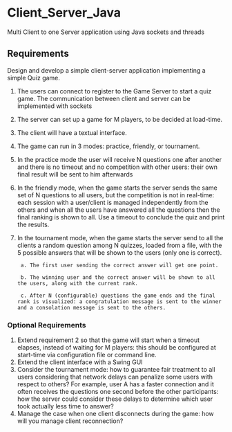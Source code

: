 # Client_Server_Java
Multi Client to one Server application using Java sockets and threads

## Requirements 

Design and develop a simple client-server application implementing a simple Quiz game.
1. The users can connect to register to the Game Server to start a quiz game. The communication between client and server can be implemented with sockets
2. The server can set up a game for M players, to be decided at load-time.
3. The client will have a textual interface.
4. The game can run in 3 modes: practice, friendly, or tournament.
5. In the practice mode the user will receive N questions one after another and there is no timeout and no competition with other users: their own final result will be sent to him afterwards 
6. In the friendly mode, when the game starts the server sends the same set of N questions to all users, but the competition is not in real-time: each session with a user/client is managed independently from the others and when all the users have answered all the questions then the final ranking is shown to all. Use a timeout to conclude the quiz and print the results.
7. In the tournament mode, when the game starts the server send to all the clients a random question among N quizzes, loaded from a file, with the 5 possible answers that will be shown to the users (only one is correct).

        a. The first user sending the correct answer will get one point.
  
        b. The winning user and the correct answer will be shown to all the users, along with the current rank.
  
        c. After N (configurable) questions the game ends and the final rank is visualized: a congratulation message is sent to the winner and a consolation message is sent to the others.
  
  ### Optional Requirements
  1. Extend requirement 2 so that the game will start when a timeout elapses, instead of waiting for M players: this should be configured at start-time via configuration file or command line.
  2. Extend the client interface with a Swing GUI 
  3. Consider the tournament mode: how to guarantee fair treatment to all users considering that network delays can penalize some users with respect to others? For example, user A has a faster connection and it often receives the questions one second before the other participants: how the server could consider these delays to determine which user took actually less time to answer?
  4. Manage the case when one client disconnects during the game: how will you manage client reconnection?
